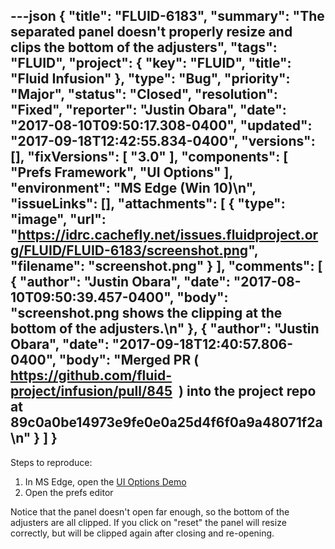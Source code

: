 ---json
{
  "title": "FLUID-6183",
  "summary": "The separated panel doesn't properly resize and clips the bottom of the adjusters",
  "tags": "FLUID",
  "project": {
    "key": "FLUID",
    "title": "Fluid Infusion"
  },
  "type": "Bug",
  "priority": "Major",
  "status": "Closed",
  "resolution": "Fixed",
  "reporter": "Justin Obara",
  "date": "2017-08-10T09:50:17.308-0400",
  "updated": "2017-09-18T12:42:55.834-0400",
  "versions": [],
  "fixVersions": [
    "3.0"
  ],
  "components": [
    "Prefs Framework",
    "UI Options"
  ],
  "environment": "MS Edge (Win 10)\n",
  "issueLinks": [],
  "attachments": [
    {
      "type": "image",
      "url": "https://idrc.cachefly.net/issues.fluidproject.org/FLUID/FLUID-6183/screenshot.png",
      "filename": "screenshot.png"
    }
  ],
  "comments": [
    {
      "author": "Justin Obara",
      "date": "2017-08-10T09:50:39.457-0400",
      "body": "screenshot.png shows the clipping at the bottom of the adjusters.\n"
    },
    {
      "author": "Justin Obara",
      "date": "2017-09-18T12:40:57.806-0400",
      "body": "Merged PR ( <https://github.com/fluid-project/infusion/pull/845>  ) into the project repo at 89c0a0be14973e9fe0e0a25d4f6f0a9a48071f2a\n"
    }
  ]
}
---
Steps to reproduce:

1. In MS Edge, open the [UI Options Demo](http://build.fluidproject.org/infusion/demos/uiOptions/)
2. Open the prefs editor

Notice that the panel doesn't open far enough, so the bottom of the adjusters are all clipped. If you click on "reset" the panel will resize correctly, but will be clipped again after closing and re-opening.

        